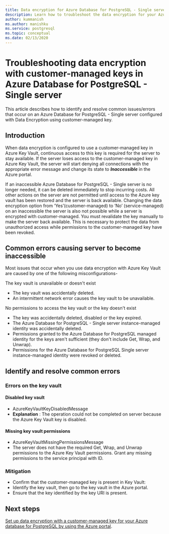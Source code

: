 ```yaml
---
title: Data encryption for Azure Database for PostgreSQL - Single server troubleshooting
description: Learn how to troubleshoot the data encryption for your Azure Database for PostgreSQL - Single server
author: kummanish
ms.author: manishku
ms.service: postgresql
ms.topic: conceptual
ms.date: 02/13/2020
---
```


# Troubleshooting data encryption with customer-managed keys in Azure Database for PostgreSQL - Single server

This article describes how to identify and resolve common issues/errors that occur on an Azure Database for PostgreSQL - Single server configured with Data Encryption using customer-managed key.

## Introduction

When data encryption is configured to use a customer-managed key in Azure Key Vault, continuous access to this key is required for the server to stay available. If the server loses access to the customer-managed key in Azure Key Vault, the server will start denying all connections with the appropriate error message and change its state to ***Inaccessible*** in the Azure portal.

If an inaccessible Azure Database for PostgreSQL - Single server is no longer needed, it can be deleted immediately to stop incurring costs. All other actions on the server are not permitted until access to the Azure key vault has been restored and the server is back available. Changing the data encryption option from ‘Yes’(customer-managed) to ‘No’ (service-managed) on an inaccessible the server is also not possible while a server is encrypted with customer-managed. You must revalidate the key manually to make the server back available. This is necessary to protect the data from unauthorized access while permissions to the customer-managed key have been revoked.

## Common errors causing server to become inaccessible

Most issues that occur when you use data encryption with Azure Key Vault are caused by one of the following misconfigurations-

The key vault is unavailable or doesn't exist

* The key vault was accidentally deleted.
* An intermittent network error causes the key vault to be unavailable.

No permissions to access the key vault or the key doesn't exist

* The key was accidentally deleted, disabled or the key expired.
* The Azure Database for PostgreSQL - Single server instance-managed identity was accidentally deleted.
* Permissions granted to the Azure Database for PostgreSQL managed identity for the keys aren't sufficient (they don't include Get, Wrap, and Unwrap).
* Permissions for the Azure Database for PostgreSQL Single server instance-managed identity were revoked or deleted.

## Identify and resolve common errors

### Errors on the key vault

#### Disabled key vault

* AzureKeyVaultKeyDisabledMessage
* **Explanation** : The operation could not be completed on server because the Azure Key Vault key is disabled.

#### Missing key vault permissions

* AzureKeyVaultMissingPermissionsMessage
* The server does not have the required Get, Wrap, and Unwrap permissions to the Azure Key Vault permissions. Grant any missing permissions to the service principal with ID.

### Mitigation

* Confirm that the customer-managed key is present in Key Vault:
* Identify the key vault, then go to the key vault in the Azure portal.
* Ensure that the key identified by the key URI is present.

## Next steps

[Set up data encryption with a customer-managed key for your Azure database for PostgreSQL by using the Azure portal](howto-data-encryption-portal.md).
